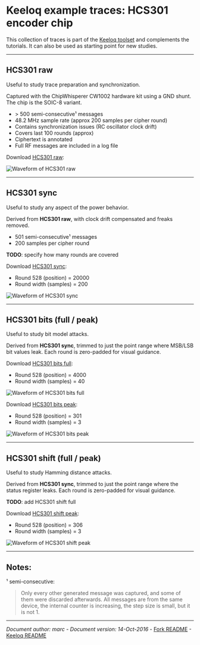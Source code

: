 <meta charset="UTF-8">

Keeloq example traces: HCS301 encoder chip
==========================================

This collection of traces is part of the [Keeloq toolset](../keeloq.md)
and complements the tutorials.  It can also be used as starting point
for new studies.

______________________________________________________________________


HCS301 raw
----------

Useful to study trace preparation and synchronization.

Captured with the ChipWhisperer CW1002 hardware kit using a GND shunt.
The chip is the SOIC-8 variant.

  - \> 500 semi-consecutive¹ messages
  - 48.2 MHz sample rate (approx 200 samples per cipher round)
  - Contains synchronization issues (RC oscillator clock drift)
  - Covers last 100 rounds (approx)
  - Ciphertext is annotated
  - Full RF messages are included in a log file

Download     [HCS301 raw](HCS301_raw.zip):

![Waveform of HCS301 raw](HCS301_raw.png)

_________________________________________________________________________


HCS301 sync
-----------

Useful to study any aspect of the power behavior.

Derived from **HCS301 raw**, with clock drift compensated and freaks
removed.

  - 501 semi-consecutive¹ messages
  - 200 samples per cipher round

**TODO**: specify how many rounds are covered

Download     [HCS301 sync](HCS301_sync.zip):

  - Round 528 (position) = 20000
  - Round width (samples) = 200

![Waveform of HCS301 sync](HCS301_sync.png)

_________________________________________________________________________


HCS301 bits (full / peak)
-------------------------

Useful to study bit model attacks.

Derived from **HCS301 sync**, trimmed to just the point range where
MSB/LSB bit values leak.  Each round is zero-padded for visual
guidance.

Download     [HCS301 bits full](HCS301_bits_full.zip):

  - Round 528 (position) = 4000
  - Round width (samples) = 40

![Waveform of HCS301 bits full](HCS301_bits_full.png)

Download     [HCS301 bits peak](HCS301_bits_peak.zip):

  - Round 528 (position) = 301
  - Round width (samples) = 3

![Waveform of HCS301 bits peak](HCS301_bits_peak.png)

_________________________________________________________________________


HCS301 shift (full / peak)
-------------------------

Useful to study Hamming distance attacks.

Derived from **HCS301 sync**, trimmed to just the point range where the
status register leaks.  Each round is zero-padded for visual guidance.

**TODO**: add HCS301 shift full

Download     [HCS301 shift peak](HCS301_shift_peak.zip):

  - Round 528 (position) = 306
  - Round width (samples) = 3

![Waveform of HCS301 shift peak](HCS301_shift_peak.png)

_________________________________________________________________________


Notes:
------

¹ semi-consecutive:

  > Only every other generated message was captured, and some of them
    were discarded afterwards.  All messages are from the same device,
    the internal counter is increasing, the step size is small, but it
    is not 1.

_________________________________________________________________________

_Document author: marc_ -
_Document version: 14-Oct-2016_ -
[Fork README](../../../../README.md) -
[Keeloq README](../keeloq.md)


